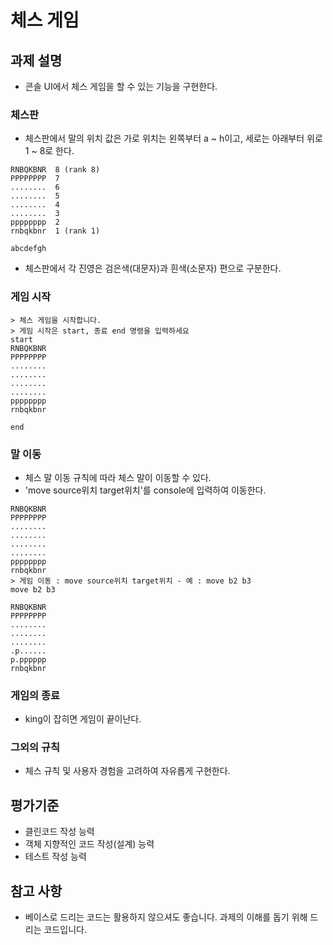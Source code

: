 # 체스 게임

## 과제 설명
- 콘솔 UI에서 체스 게임을 할 수 있는 기능을 구현한다.

### 체스판
- 체스판에서 말의 위치 값은 가로 위치는 왼쪽부터 a ~ h이고, 세로는 아래부터 위로 1 ~ 8로 한다.
```
RNBQKBNR  8 (rank 8)
PPPPPPPP  7
........  6
........  5
........  4
........  3
pppppppp  2
rnbqkbnr  1 (rank 1)

abcdefgh
```
- 체스판에서 각 진영은 검은색(대문자)과 흰색(소문자) 편으로 구분한다.

### 게임 시작
```
> 체스 게임을 시작합니다.
> 게임 시작은 start, 종료 end 명령을 입력하세요
start
RNBQKBNR
PPPPPPPP
........
........
........
........
pppppppp
rnbqkbnr

end
```

### 말 이동
- 체스 말 이동 규칙에 따라 체스 말이 이동할 수 있다.
- 'move source위치 target위치'를 console에 입력하여 이동한다.

```
RNBQKBNR
PPPPPPPP
........
........
........
........
pppppppp
rnbqkbnr
> 게임 이동 : move source위치 target위치 - 예 : move b2 b3
move b2 b3

RNBQKBNR
PPPPPPPP
........
........
........
.p......
p.pppppp
rnbqkbnr
```

### 게임의 종료
- king이 잡히면 게임이 끝이난다.

### 그외의 규칙
- 체스 규칙 및 사용자 경험을 고려하여 자유롭게 구현한다.

## 평가기준
- 클린코드 작성 능력
- 객체 지향적인 코드 작성(설계) 능력
- 테스트 작성 능력

## 참고 사항
- 베이스로 드리는 코드는 활용하지 않으셔도 좋습니다. 과제의 이해를 돕기 위해 드리는 코드입니다.
